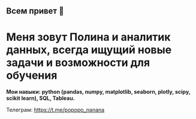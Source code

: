 ## Всем привет 👋

# Меня зовут Полина и аналитик данных, всегда ищущий новые задачи и возможности для обучения 

**Мои навыки: python (pandas, numpy, matplotlib, seaborn, plotly, scipy, scikit learn), SQL, Tableau.**

Телеграм: https://t.me/popopo_nanana
